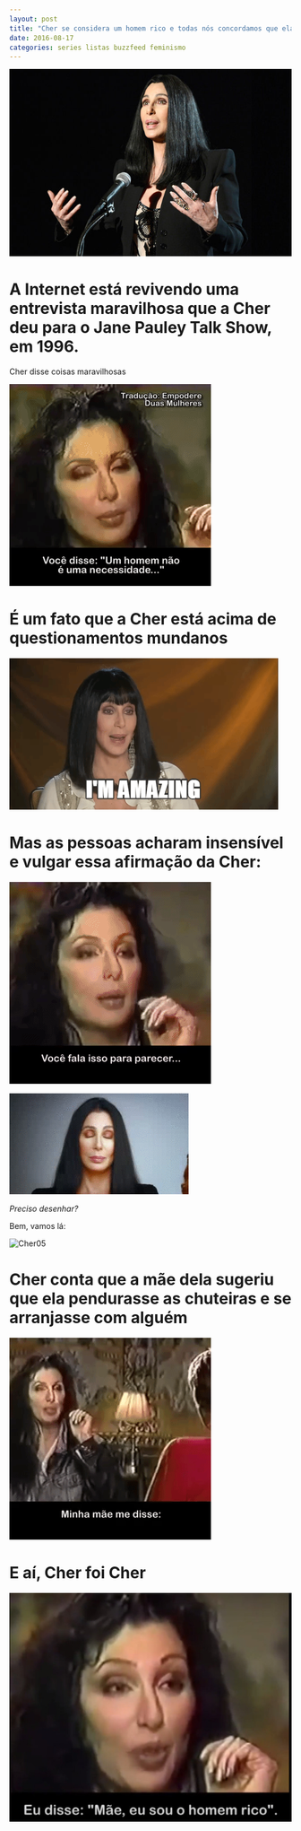 ```yaml
---
layout: post
title: "Cher se considera um homem rico e todas nós concordamos que ela é quem ela quiser"
date: 2016-08-17
categories: series listas buzzfeed feminismo
---
```


![Cher00](https://raw.githubusercontent.com/monicabulgari/monicabulgari.github.io/master/images/cher00.jpg)

# A Internet está revivendo uma entrevista maravilhosa que a Cher deu para o Jane Pauley Talk Show, em 1996. 

Cher disse coisas maravilhosas

![Cher01](https://raw.githubusercontent.com/monicabulgari/monicabulgari.github.io/master/images/cher01.gif)

# É um fato que a Cher está acima de questionamentos mundanos

![Cher02](https://raw.githubusercontent.com/monicabulgari/monicabulgari.github.io/master/images/cher02.gif)

# Mas as pessoas acharam insensível e vulgar essa afirmação da Cher:

![Cher03](https://raw.githubusercontent.com/monicabulgari/monicabulgari.github.io/master/images/cher03.gif)

![Cher04](https://raw.githubusercontent.com/monicabulgari/monicabulgari.github.io/master/images/cher04.gif)

_Preciso desenhar?_

Bem, vamos lá:

![Cher05](https://raw.githubusercontent.com/monicabulgari/monicabulgari.github.io/master/images/cher05.gif)

# Cher conta que a mãe dela sugeriu que ela pendurasse as chuteiras e se arranjasse com alguém

![Cher06](https://raw.githubusercontent.com/monicabulgari/monicabulgari.github.io/master/images/cher06.gif)

# E aí, Cher foi Cher

![Cher07](https://raw.githubusercontent.com/monicabulgari/monicabulgari.github.io/master/images/cher07.jpg)

